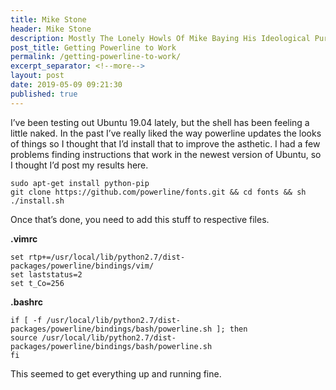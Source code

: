 ```yaml
---
title: Mike Stone
header: Mike Stone
description: Mostly The Lonely Howls Of Mike Baying His Ideological Purity At The Moon
post_title: Getting Powerline to Work
permalink: /getting-powerline-to-work/
excerpt_separator: <!--more-->
layout: post
date: 2019-05-09 09:21:30
published: true
---
```


I’ve been testing out Ubuntu 19.04 lately, but the shell has been feeling a little naked. In the past I’ve really liked the way powerline updates the looks of things so I thought that I’d install that to improve the asthetic. I had a few problems finding instructions that work in the newest version of Ubuntu, so I thought I’d post my results here.

<!--more-->

```
sudo apt-get install python-pip
git clone https://github.com/powerline/fonts.git && cd fonts && sh ./install.sh
```
Once that’s done, you need to add this stuff to respective files.

__.vimrc__

```
set rtp+=/usr/local/lib/python2.7/dist-packages/powerline/bindings/vim/
set laststatus=2
set t_Co=256
```

__.bashrc__

```
if [ -f /usr/local/lib/python2.7/dist-packages/powerline/bindings/bash/powerline.sh ]; then
source /usr/local/lib/python2.7/dist-packages/powerline/bindings/bash/powerline.sh
fi
```

This seemed to get everything up and running fine.